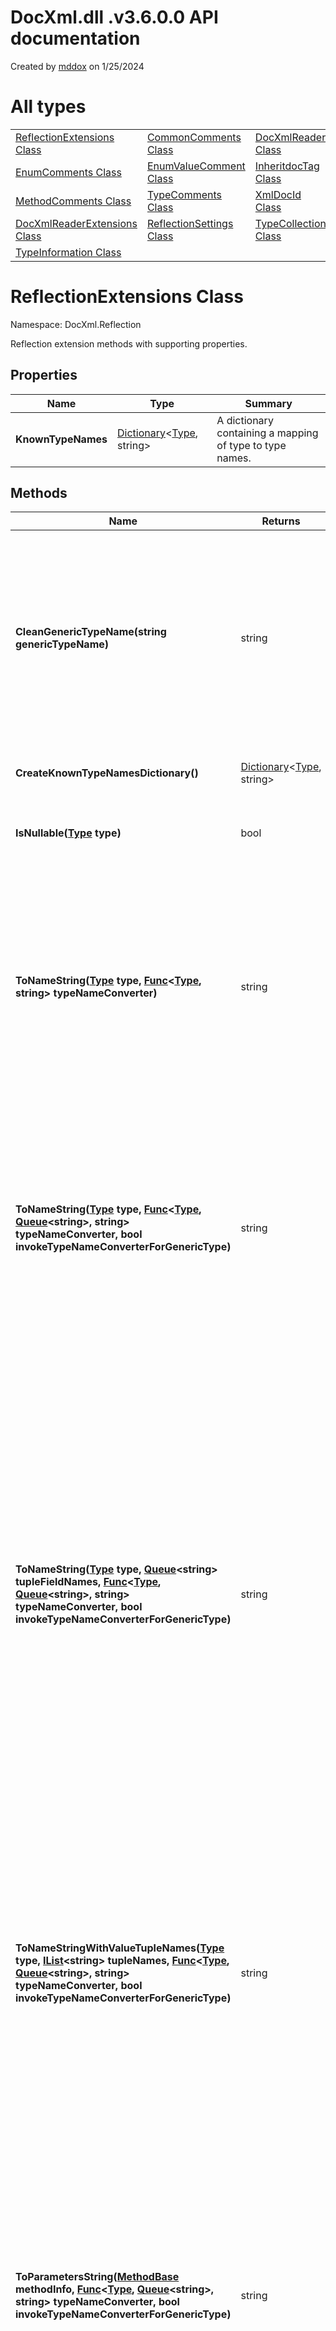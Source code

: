 # DocXml.dll .v3.6.0.0 API documentation

Created by [mddox](https://github.com/loxsmoke/mddox) on 1/25/2024

# All types

|   |   |   |
|---|---|---|
| [ReflectionExtensions Class](#reflectionextensions-class) | [CommonComments Class](#commoncomments-class) | [DocXmlReader Class](#docxmlreader-class) |
| [EnumComments Class](#enumcomments-class) | [EnumValueComment Class](#enumvaluecomment-class) | [InheritdocTag Class](#inheritdoctag-class) |
| [MethodComments Class](#methodcomments-class) | [TypeComments Class](#typecomments-class) | [XmlDocId Class](#xmldocid-class) |
| [DocXmlReaderExtensions Class](#docxmlreaderextensions-class) | [ReflectionSettings Class](#reflectionsettings-class) | [TypeCollection Class](#typecollection-class) |
| [TypeInformation Class](#typeinformation-class) |   |   |
# ReflectionExtensions Class

Namespace: DocXml.Reflection

Reflection extension methods with supporting properties.

## Properties

| Name | Type | Summary |
|---|---|---|
| **KnownTypeNames** | [Dictionary](https://docs.microsoft.com/en-us/dotnet/api/system.collections.generic.dictionary-2)\<[Type](https://docs.microsoft.com/en-us/dotnet/api/system.type), string\> | A dictionary containing a mapping of type to type names. |
## Methods

| Name | Returns | Summary |
|---|---|---|
| **CleanGenericTypeName(string genericTypeName)** | string | Remove the parameter count part of the generic type name. <br>For example the generic list type name is List`1.<br>This method leaves only the name part of the type such as List.<br>If specified string does not contain the number of parameters <br>part then the same string is returned. |
| **CreateKnownTypeNamesDictionary()** | [Dictionary](https://docs.microsoft.com/en-us/dotnet/api/system.collections.generic.dictionary-2)\<[Type](https://docs.microsoft.com/en-us/dotnet/api/system.type), string\> | Create a dictionary of standard value types and a string type. |
| **IsNullable([Type](https://docs.microsoft.com/en-us/dotnet/api/system.type) type)** | bool | Checks if the specified type is a nullable value type. <br>Returns false for object references. |
| **ToNameString([Type](https://docs.microsoft.com/en-us/dotnet/api/system.type) type, [Func](https://docs.microsoft.com/en-us/dotnet/api/system.func-2)\<[Type](https://docs.microsoft.com/en-us/dotnet/api/system.type), string\> typeNameConverter)** | string | Convert type to the proper type name.<br>Optional **typeNameConverter** function can convert type names to strings <br>if type names should be decorated in some way either by converting text to markdown or <br>HTML links or adding some formatting.<br><br>This method returns ValueTuple types without field names. |
| **ToNameString([Type](https://docs.microsoft.com/en-us/dotnet/api/system.type) type, [Func](https://docs.microsoft.com/en-us/dotnet/api/system.func-3)\<[Type](https://docs.microsoft.com/en-us/dotnet/api/system.type), [Queue](https://docs.microsoft.com/en-us/dotnet/api/system.collections.generic.queue-1)\<string\>, string\> typeNameConverter, bool invokeTypeNameConverterForGenericType)** | string | Convert type to the proper type name.<br>Optional **typeNameConverter** function can convert type names to strings <br>if type names should be decorated in some way either by converting text to markdown or <br>HTML links or adding some formatting.<br><br>This method returns ValueTuple types without field names. |
| **ToNameString([Type](https://docs.microsoft.com/en-us/dotnet/api/system.type) type, [Queue](https://docs.microsoft.com/en-us/dotnet/api/system.collections.generic.queue-1)\<string\> tupleFieldNames, [Func](https://docs.microsoft.com/en-us/dotnet/api/system.func-3)\<[Type](https://docs.microsoft.com/en-us/dotnet/api/system.type), [Queue](https://docs.microsoft.com/en-us/dotnet/api/system.collections.generic.queue-1)\<string\>, string\> typeNameConverter, bool invokeTypeNameConverterForGenericType)** | string | Convert type to the proper type name.<br>Optional **typeNameConverter** function can convert type names to strings <br>if type names should be decorated in some way either by converting text to markdown or <br>HTML links or adding some formatting.<br><br>This method returns named tuples with field names like this (Type1 field1, Type2 field2).  **tupleFieldNames** parameter<br>must be specified with all tuple field names stored in the same order as they are in compiler-generated TupleElementNames attribute.<br>If you do not know what it is then the better and easier way is to use ToTypeNameString() methods that retrieve field names from attributes. |
| **ToNameStringWithValueTupleNames([Type](https://docs.microsoft.com/en-us/dotnet/api/system.type) type, [IList](https://docs.microsoft.com/en-us/dotnet/api/system.collections.generic.ilist-1)\<string\> tupleNames, [Func](https://docs.microsoft.com/en-us/dotnet/api/system.func-3)\<[Type](https://docs.microsoft.com/en-us/dotnet/api/system.type), [Queue](https://docs.microsoft.com/en-us/dotnet/api/system.collections.generic.queue-1)\<string\>, string\> typeNameConverter, bool invokeTypeNameConverterForGenericType)** | string | Convert type to the string.<br>Optional **typeNameConverter** function can convert type names to strings <br>if type names should be decorated in some way either by converting text to markdown or <br>HTML links or adding some formatting.<br><br>This method returns ValueTuple types with field names like this (Type1 name1, Type2 name2). |
| **ToParametersString([MethodBase](https://docs.microsoft.com/en-us/dotnet/api/system.reflection.methodbase) methodInfo, [Func](https://docs.microsoft.com/en-us/dotnet/api/system.func-3)\<[Type](https://docs.microsoft.com/en-us/dotnet/api/system.type), [Queue](https://docs.microsoft.com/en-us/dotnet/api/system.collections.generic.queue-1)\<string\>, string\> typeNameConverter, bool invokeTypeNameConverterForGenericType)** | string | Convert method parameters to the string. If method has no parameters then returned string is ()<br>If parameters are present then returned string contains parameter names with their type names.<br>Optional **typeNameConverter** function can convert type names to strings <br>if type names should be decorated in some way either by converting text to markdown or <br>HTML links or adding some formatting.<br><br>This method returns ValueTuple types with field names like this (Type1 name1, Type2 name2). |
| **ToTypeNameString([ParameterInfo](https://docs.microsoft.com/en-us/dotnet/api/system.reflection.parameterinfo) parameterInfo, [Func](https://docs.microsoft.com/en-us/dotnet/api/system.func-3)\<[Type](https://docs.microsoft.com/en-us/dotnet/api/system.type), [Queue](https://docs.microsoft.com/en-us/dotnet/api/system.collections.generic.queue-1)\<string\>, string\> typeNameConverter, bool invokeTypeNameConverterForGenericType)** | string | Convert method parameter type to the string.<br>Optional **typeNameConverter** function can convert type names to strings <br>if type names should be decorated in some way either by converting text to markdown or <br>HTML links or adding some formatting.<br><br>This method returns ValueTuple types with field names like this (Type1 name1, Type2 name2). |
| **ToTypeNameString([MethodInfo](https://docs.microsoft.com/en-us/dotnet/api/system.reflection.methodinfo) methodInfo, [Func](https://docs.microsoft.com/en-us/dotnet/api/system.func-3)\<[Type](https://docs.microsoft.com/en-us/dotnet/api/system.type), [Queue](https://docs.microsoft.com/en-us/dotnet/api/system.collections.generic.queue-1)\<string\>, string\> typeNameConverter, bool invokeTypeNameConverterForGenericType)** | string | Convert method return value type to the string.<br>Optional **typeNameConverter** function can convert type names to strings <br>if type names should be decorated in some way either by converting text to markdown or <br>HTML links or adding some formatting.<br><br>This method returns ValueTuple types with field names like this (Type1 name1, Type2 name2). |
| **ToTypeNameString([PropertyInfo](https://docs.microsoft.com/en-us/dotnet/api/system.reflection.propertyinfo) propertyInfo, [Func](https://docs.microsoft.com/en-us/dotnet/api/system.func-3)\<[Type](https://docs.microsoft.com/en-us/dotnet/api/system.type), [Queue](https://docs.microsoft.com/en-us/dotnet/api/system.collections.generic.queue-1)\<string\>, string\> typeNameConverter, bool invokeTypeNameConverterForGenericType)** | string | Convert property type to the string.<br>Optional **typeNameConverter** function can convert type names to strings <br>if type names should be decorated in some way either by converting text to markdown or <br>HTML links or adding some formatting.<br><br>This method returns ValueTuple types with field names like this (Type1 name1, Type2 name2). |
| **ToTypeNameString([FieldInfo](https://docs.microsoft.com/en-us/dotnet/api/system.reflection.fieldinfo) fieldInfo, [Func](https://docs.microsoft.com/en-us/dotnet/api/system.func-3)\<[Type](https://docs.microsoft.com/en-us/dotnet/api/system.type), [Queue](https://docs.microsoft.com/en-us/dotnet/api/system.collections.generic.queue-1)\<string\>, string\> typeNameConverter, bool invokeTypeNameConverterForGenericType)** | string | Convert field type to the string.<br>Optional **typeNameConverter** function can convert type names to strings <br>if type names should be decorated in some way either by converting text to markdown or <br>HTML links or adding some formatting.<br><br>This method returns ValueTuple types with field names like this (Type1 name1, Type2 name2). |
# CommonComments Class

Namespace: LoxSmoke.DocXml

Base class for comments classes

## Properties

| Name | Type | Summary |
|---|---|---|
| **Summary** | string | "summary" comment |
| **Remarks** | string | "remarks" comment |
| **Example** | string | "example" comment |
| **Inheritdoc** | [InheritdocTag](#inheritdoctag-class) | Inheritdoc tag. Null if missing in comments. |
| **FullCommentText** | string | Full XML comment text |
# DocXmlReader Class

Namespace: LoxSmoke.DocXml

Helper class that reads XML documentation generated by C# compiler from code comments.

## Properties

| Name | Type | Summary |
|---|---|---|
| **UnIndentText** | bool | Default value is true.<br>When it is set to true DocXmlReader removes leading spaces and an empty<br>lines at the end of the comment.<br>By default XML comments are indented for human readability but it adds<br>leading spaces that are not present in source code.<br>For example here is compiler generated XML documentation with '-' <br>showing spaces for readability. <br>----\<summary\><br>----Text<br>----\</summary\><br>With UnIndentText set to true returned summary text is just "Text"<br>With UnIndentText set to false returned summary text contains leading spaces<br>and the trailing empty line "\n----Text\n----" |
## Constructors

| Name | Summary |
|---|---|
| **DocXmlReader(string fileName, bool unindentText)** | Create reader and use specified XML documentation file |
| **DocXmlReader([XPathDocument](https://docs.microsoft.com/en-us/dotnet/api/system.xml.xpath.xpathdocument) xPathDocument, bool unindentText)** | Create reader for specified xpath document. |
| **DocXmlReader([Func](https://docs.microsoft.com/en-us/dotnet/api/system.func-2)\<[Assembly](https://docs.microsoft.com/en-us/dotnet/api/system.reflection.assembly), string\> assemblyXmlPathFunction, bool unindentText)** | Open XML documentation files based on assemblies of types. Comment file names <br>are generated based on assembly names by replacing assembly location with .xml. |
| **DocXmlReader([IEnumerable](https://docs.microsoft.com/en-us/dotnet/api/system.collections.generic.ienumerable-1)\<[Assembly](https://docs.microsoft.com/en-us/dotnet/api/system.reflection.assembly)\> assemblies, [Func](https://docs.microsoft.com/en-us/dotnet/api/system.func-2)\<[Assembly](https://docs.microsoft.com/en-us/dotnet/api/system.reflection.assembly), string\> assemblyXmlPathFunction, bool unindentText)** | Open XML documentation files based on assemblies of types. Comment file names <br>are generated based on assembly names by replacing assembly location with .xml. |
## Methods

| Name | Returns | Summary |
|---|---|---|
| **GetEnumComments([Type](https://docs.microsoft.com/en-us/dotnet/api/system.type) enumType, bool fillValues)** | [EnumComments](#enumcomments-class) | Get enum type description and comments for enum values. If **fillValues**<br>is false and no comments exist for any value then ValueComments list is empty. |
| **GetMemberComment([MemberInfo](https://docs.microsoft.com/en-us/dotnet/api/system.reflection.memberinfo) memberInfo)** | string | Returns Summary comment for specified class member. |
| **GetMemberComments([MemberInfo](https://docs.microsoft.com/en-us/dotnet/api/system.reflection.memberinfo) memberInfo)** | [CommonComments](#commoncomments-class) | Returns comments for specified class member. |
| **GetMethodComments([MethodBase](https://docs.microsoft.com/en-us/dotnet/api/system.reflection.methodbase) methodInfo)** | [MethodComments](#methodcomments-class) | Returns comments for the method or constructor. Returns empty comments object<br>if comments for method are missing in XML documentation file.<br>Returned comments tags:<br>Summary, Remarks, Parameters (if present), Responses (if present), Returns |
| **GetMethodComments([MethodBase](https://docs.microsoft.com/en-us/dotnet/api/system.reflection.methodbase) methodInfo, bool nullIfNoComment)** | [MethodComments](#methodcomments-class) | Returns comments for the class method. May return null object is comments for method<br>are missing in XML documentation file. <br>Returned comments tags:<br>Summary, Remarks, Parameters (if present), Responses (if present), Returns |
| **GetTypeComments([Type](https://docs.microsoft.com/en-us/dotnet/api/system.type) type)** | [TypeComments](#typecomments-class) | Return Summary comments for specified type.<br>For Delegate types Parameters field may be returned as well. |
# EnumComments Class

Namespace: LoxSmoke.DocXml

Base class: [CommonComments](#commoncomments-class)

Enum type comments

## Properties

| Name | Type | Summary |
|---|---|---|
| **ValueComments** | [List](https://docs.microsoft.com/en-us/dotnet/api/system.collections.generic.list-1)\<[EnumValueComment](#enumvaluecomment-class)\> | "summary" comments of enum values. List contains names, values and <br>comments for each enum value.<br>If none of values have any summary comments then this list may be empty.<br>If at least one value has summary comment then this list contains <br>all enum values with empty comments for values without comments. |
| **Summary** | string | "summary" comment |
| **Remarks** | string | "remarks" comment |
| **Example** | string | "example" comment |
| **Inheritdoc** | [InheritdocTag](#inheritdoctag-class) | Inheritdoc tag. Null if missing in comments. |
| **FullCommentText** | string | Full XML comment text |
# EnumValueComment Class

Namespace: LoxSmoke.DocXml

Base class: [CommonComments](#commoncomments-class)

Comment of one enum value

## Properties

| Name | Type | Summary |
|---|---|---|
| **Name** | string | The name of the enum value |
| **Value** | int | Integer value of the enum if enum value fits in signed 32-bit integer.<br>If value is too big (uint, long or ulong) then returned value is 0. |
| **IsBigValue** | bool | True if enum value is too big to fit in int Value property. Use BigValue property instead. |
| **BigValue** | BigInteger | The value of the enum. This field can handle any enum size. |
| **Summary** | string | "summary" comment |
| **Remarks** | string | "remarks" comment |
| **Example** | string | "example" comment |
| **Inheritdoc** | [InheritdocTag](#inheritdoctag-class) | Inheritdoc tag. Null if missing in comments. |
| **FullCommentText** | string | Full XML comment text |
## Methods

| Name | Returns | Summary |
|---|---|---|
| **ToString()** | string | Debugging-friendly text. |
# InheritdocTag Class

Namespace: LoxSmoke.DocXml

Inheritdoc tag with optional cref attribute.

## Properties

| Name | Type | Summary |
|---|---|---|
| **Cref** | string | Cref attribute value. This value is optional. |
# MethodComments Class

Namespace: LoxSmoke.DocXml

Base class: [CommonComments](#commoncomments-class)

Method, operator and constructor comments

## Properties

| Name | Type | Summary |
|---|---|---|
| **Parameters** | [List](https://docs.microsoft.com/en-us/dotnet/api/system.collections.generic.list-1)\<(string Name, string Text)\> | "param" comments of the method. Each item in the list is the tuple<br>where Item1 is the "name" of the parameter in XML file and <br>Item2 is the body of the comment. |
| **Returns** | string | "returns" comment of the method. |
| **Responses** | [List](https://docs.microsoft.com/en-us/dotnet/api/system.collections.generic.list-1)\<(string Code, string Text)\> | "response" comments of the method. The list contains tuples where <br>Item1 is the "code" of the response and<br>Item1 is the body of the comment. |
| **TypeParameters** | [List](https://docs.microsoft.com/en-us/dotnet/api/system.collections.generic.list-1)\<(string Name, string Text)\> | "typeparam" comments of the method. Each item in the list is the tuple<br>where Item1 is the "name" of the parameter in XML file and <br>Item2 is the body of the comment. |
| **Summary** | string | "summary" comment |
| **Remarks** | string | "remarks" comment |
| **Example** | string | "example" comment |
| **Inheritdoc** | [InheritdocTag](#inheritdoctag-class) | Inheritdoc tag. Null if missing in comments. |
| **FullCommentText** | string | Full XML comment text |
# TypeComments Class

Namespace: LoxSmoke.DocXml

Base class: [CommonComments](#commoncomments-class)

Class, Struct or  delegate comments

## Properties

| Name | Type | Summary |
|---|---|---|
| **Parameters** | [List](https://docs.microsoft.com/en-us/dotnet/api/system.collections.generic.list-1)\<(string Name, string Text)\> | This list contains descriptions of delegate type parameters. <br>For non-delegate types this list is empty.<br>For delegate types this list contains tuples where <br>Name is the "name" attribute of "param"<br>Text is the body of the comment |
| **TypeParameters** | [List](https://docs.microsoft.com/en-us/dotnet/api/system.collections.generic.list-1)\<(string Name, string Text)\> | This list contains description of generic type parameter<br>Name is the "name" attribute of "typeparam"<br>Text is the body of the comment |
| **Summary** | string | "summary" comment |
| **Remarks** | string | "remarks" comment |
| **Example** | string | "example" comment |
| **Inheritdoc** | [InheritdocTag](#inheritdoctag-class) | Inheritdoc tag. Null if missing in comments. |
| **FullCommentText** | string | Full XML comment text |
# XmlDocId Class

Namespace: LoxSmoke.DocXml

Class that constructs IDs for XML documentation comments.
IDs uniquely identify comments in the XML documentation file.

## Methods

| Name | Returns | Summary |
|---|---|---|
| **EnumValueId([Type](https://docs.microsoft.com/en-us/dotnet/api/system.type) enumType, string enumName)** | string | Get XML Id of specified value of the enum type. |
| **EventId([MemberInfo](https://docs.microsoft.com/en-us/dotnet/api/system.reflection.memberinfo) eventInfo)** | string | Get XML Id of event field |
| **FieldId([MemberInfo](https://docs.microsoft.com/en-us/dotnet/api/system.reflection.memberinfo) fieldInfo)** | string | Get XML Id of field |
| **MemberId([MemberInfo](https://docs.microsoft.com/en-us/dotnet/api/system.reflection.memberinfo) memberInfo)** | string | Get XML Id of any member of the type. |
| **MethodId([MethodBase](https://docs.microsoft.com/en-us/dotnet/api/system.reflection.methodbase) methodInfo)** | string | Get XML Id of a class method |
| **PropertyId([MemberInfo](https://docs.microsoft.com/en-us/dotnet/api/system.reflection.memberinfo) propertyInfo)** | string | Get XML Id of property |
| **TypeId([Type](https://docs.microsoft.com/en-us/dotnet/api/system.type) type)** | string | Get XML Id of the type definition. |
## Fields

| Name | Type | Summary |
|---|---|---|
| **MemberPrefix** | char | Type member XML ID prefix. |
| **FieldPrefix** | char | Field name XML ID prefix. |
| **PropertyPrefix** | char | Property name XML ID prefix. |
| **EventPrefix** | char | Event XML ID prefix. |
| **TypePrefix** | char | Type name XML ID prefix. |
| **ConstructorNameID** | string | Part of the constructor XML tag in XML document. |
# DocXmlReaderExtensions Class

Namespace: LoxSmoke.DocXml.Reflection

DocXmlReader extension methods to retrieve type properties, methods, and fields
using reflection information.

## Methods

| Name | Returns | Summary |
|---|---|---|
| **Comments([DocXmlReader](#docxmlreader-class) reader, [IEnumerable](https://docs.microsoft.com/en-us/dotnet/api/system.collections.generic.ienumerable-1)\<[PropertyInfo](https://docs.microsoft.com/en-us/dotnet/api/system.reflection.propertyinfo)\> propInfos)** | [IEnumerable](https://docs.microsoft.com/en-us/dotnet/api/system.collections.generic.ienumerable-1)\<([PropertyInfo](https://docs.microsoft.com/en-us/dotnet/api/system.reflection.propertyinfo) Info, [CommonComments](#commoncomments-class) Comments)\> | Get comments for the collection of properties. |
| **Comments([DocXmlReader](#docxmlreader-class) reader, [IEnumerable](https://docs.microsoft.com/en-us/dotnet/api/system.collections.generic.ienumerable-1)\<[MethodBase](https://docs.microsoft.com/en-us/dotnet/api/system.reflection.methodbase)\> methodInfos)** | [IEnumerable](https://docs.microsoft.com/en-us/dotnet/api/system.collections.generic.ienumerable-1)\<([MethodBase](https://docs.microsoft.com/en-us/dotnet/api/system.reflection.methodbase) Info, [MethodComments](#methodcomments-class) Comments)\> | Get comments for the collection of methods. |
| **Comments([DocXmlReader](#docxmlreader-class) reader, [IEnumerable](https://docs.microsoft.com/en-us/dotnet/api/system.collections.generic.ienumerable-1)\<[FieldInfo](https://docs.microsoft.com/en-us/dotnet/api/system.reflection.fieldinfo)\> fieldInfos)** | [IEnumerable](https://docs.microsoft.com/en-us/dotnet/api/system.collections.generic.ienumerable-1)\<([FieldInfo](https://docs.microsoft.com/en-us/dotnet/api/system.reflection.fieldinfo) Info, [CommonComments](#commoncomments-class) Comments)\> | Get comments for the collection of fields. |
# ReflectionSettings Class

Namespace: LoxSmoke.DocXml.Reflection

Settings used by TypeCollection to retrieve reflection info.

## Properties

| Name | Type | Summary |
|---|---|---|
| **Default** | [ReflectionSettings](#reflectionsettings-class) | Default reflection settings. |
| **PropertyFlags** | [BindingFlags](https://docs.microsoft.com/en-us/dotnet/api/system.reflection.bindingflags) | Binding flags to use when retrieving properties of the type. |
| **MethodFlags** | [BindingFlags](https://docs.microsoft.com/en-us/dotnet/api/system.reflection.bindingflags) | Binding flags to use when retrieving methods of the type. |
| **FieldFlags** | [BindingFlags](https://docs.microsoft.com/en-us/dotnet/api/system.reflection.bindingflags) | Binding flags to use when retrieving fields of the type. |
| **NestedTypeFlags** | [BindingFlags](https://docs.microsoft.com/en-us/dotnet/api/system.reflection.bindingflags) | Binding flags to use when retrieving nested types of the type. |
| **AssemblyFilter** | [Func](https://docs.microsoft.com/en-us/dotnet/api/system.func-2)\<[Assembly](https://docs.microsoft.com/en-us/dotnet/api/system.reflection.assembly), bool\> | Function that checks if specified types of assembly should be added to the set of the <br>referenced types.<br>Return true if referenced types of the assembly should be examined.<br>Return false if assembly types should be ignored.<br>Default implementation checks if documentation XML file exists for the assembly and if<br>it does then returns true. |
| **TypeFilter** | [Func](https://docs.microsoft.com/en-us/dotnet/api/system.func-2)\<[Type](https://docs.microsoft.com/en-us/dotnet/api/system.type), bool\> | Checks if specified type should be added to the set of referenced types.<br>Return true if type and types referenced by it should be examined.<br>Function should return false if type should be ignored.<br>Default implementation returns true for all types. |
| **PropertyFilter** | [Func](https://docs.microsoft.com/en-us/dotnet/api/system.func-2)\<[PropertyInfo](https://docs.microsoft.com/en-us/dotnet/api/system.reflection.propertyinfo), bool\> | Checks if specified property should be added to the list of properties and the<br>set of referenced types.<br>Return true if property and types referenced by it should be examined.<br>Function should return false if property should be ignored.<br>Default implementation returns true for all properties. |
| **MethodFilter** | [Func](https://docs.microsoft.com/en-us/dotnet/api/system.func-2)\<[MethodBase](https://docs.microsoft.com/en-us/dotnet/api/system.reflection.methodbase), bool\> | Checks if specified method should be added to the list of methods and the<br>set of referenced types.<br>Return true if the method and types referenced by it should be examined.<br>Function should return false if method should be ignored.<br>Default implementation returns true for all methods. |
| **FieldFilter** | [Func](https://docs.microsoft.com/en-us/dotnet/api/system.func-2)\<[FieldInfo](https://docs.microsoft.com/en-us/dotnet/api/system.reflection.fieldinfo), bool\> | Checks if specified field should be added to the list of fields and the<br>set of referenced types.<br>Return true if field and types referenced by it should be examined.<br>Function should return false if field should be ignored.<br>Default implementation returns true for all fields. |
# TypeCollection Class

Namespace: LoxSmoke.DocXml.Reflection

Collection of type information objects.

## Properties

| Name | Type | Summary |
|---|---|---|
| **Settings** | [ReflectionSettings](#reflectionsettings-class) | Reflection settings that should be used when looking for referenced types. |
| **ReferencedTypes** | [Dictionary](https://docs.microsoft.com/en-us/dotnet/api/system.collections.generic.dictionary-2)\<[Type](https://docs.microsoft.com/en-us/dotnet/api/system.type), [TypeInformation](#typeinformation-class)\> | All referenced types. |
| **VisitedPropTypes** | [HashSet](https://docs.microsoft.com/en-us/dotnet/api/system.collections.generic.hashset-1)\<[Type](https://docs.microsoft.com/en-us/dotnet/api/system.type)\> | Types that had their data and functions examined. |
| **PendingPropTypes** | [Queue](https://docs.microsoft.com/en-us/dotnet/api/system.collections.generic.queue-1)\<[Type](https://docs.microsoft.com/en-us/dotnet/api/system.type)\> | Types that need to have their properties, methods and fields examined. |
| **CheckAssemblies** | [Dictionary](https://docs.microsoft.com/en-us/dotnet/api/system.collections.generic.dictionary-2)\<[Assembly](https://docs.microsoft.com/en-us/dotnet/api/system.reflection.assembly), bool\> | Cached information from ExamineAssemblies call.<br>Contains the set of assemblies that should be checked or ignored. |
| **IgnoreTypes** | [HashSet](https://docs.microsoft.com/en-us/dotnet/api/system.collections.generic.hashset-1)\<[Type](https://docs.microsoft.com/en-us/dotnet/api/system.type)\> | Cached information from the ExamineTypes call.<br>Contains the set of types that should be ignored. |
## Methods

| Name | Returns | Summary |
|---|---|---|
| **ForReferencedTypes([Type](https://docs.microsoft.com/en-us/dotnet/api/system.type) type, [ReflectionSettings](#reflectionsettings-class) settings)** | [TypeCollection](#typecollection-class) | Get all types referenced by the specified type.<br>Reflection information for the specified type is also returned. |
| **ForReferencedTypes([Assembly](https://docs.microsoft.com/en-us/dotnet/api/system.reflection.assembly) assembly, [ReflectionSettings](#reflectionsettings-class) settings)** | [TypeCollection](#typecollection-class) | Get all types referenced by the types from specified assembly. |
| **ForReferencedTypes([IEnumerable](https://docs.microsoft.com/en-us/dotnet/api/system.collections.generic.ienumerable-1)\<[Assembly](https://docs.microsoft.com/en-us/dotnet/api/system.reflection.assembly)\> assemblies, [ReflectionSettings](#reflectionsettings-class) settings)** | [TypeCollection](#typecollection-class) | Get all types referenced by the types from the list of assemblies. |
| **GetReferencedTypes([Type](https://docs.microsoft.com/en-us/dotnet/api/system.type) type, [ReflectionSettings](#reflectionsettings-class) settings)** | void | Get all types referenced by the specified type.<br>Reflection information for the specified type is also returned. |
| **GetReferencedTypes([Assembly](https://docs.microsoft.com/en-us/dotnet/api/system.reflection.assembly) assembly, [ReflectionSettings](#reflectionsettings-class) settings)** | void | Get all types referenced by the types from specified assembly. |
| **GetReferencedTypes([IEnumerable](https://docs.microsoft.com/en-us/dotnet/api/system.collections.generic.ienumerable-1)\<[Assembly](https://docs.microsoft.com/en-us/dotnet/api/system.reflection.assembly)\> assemblies, [ReflectionSettings](#reflectionsettings-class) settings)** | void | Get all types referenced by the types from specified assemblies.<br>Reflection information for the specified type is also returned. |
| **UnwrapType([Type](https://docs.microsoft.com/en-us/dotnet/api/system.type) parentType, [Type](https://docs.microsoft.com/en-us/dotnet/api/system.type) type)** | void | Recursively "unwrap" the generic type or array. If type is not generic and not an array<br>then do nothing. |
# TypeInformation Class

Namespace: LoxSmoke.DocXml.Reflection

Reflection information for the class, its methods, properties and fields.

## Properties

| Name | Type | Summary |
|---|---|---|
| **Type** | [Type](https://docs.microsoft.com/en-us/dotnet/api/system.type) | The type that this class describes |
| **ReferencesIn** | [HashSet](https://docs.microsoft.com/en-us/dotnet/api/system.collections.generic.hashset-1)\<[Type](https://docs.microsoft.com/en-us/dotnet/api/system.type)\> | Other types referencing this type. |
| **ReferencesOut** | [HashSet](https://docs.microsoft.com/en-us/dotnet/api/system.collections.generic.hashset-1)\<[Type](https://docs.microsoft.com/en-us/dotnet/api/system.type)\> | Other types referenced by this type. |
| **Properties** | [List](https://docs.microsoft.com/en-us/dotnet/api/system.collections.generic.list-1)\<[PropertyInfo](https://docs.microsoft.com/en-us/dotnet/api/system.reflection.propertyinfo)\> | The list of property inforation of the class. |
| **Methods** | [List](https://docs.microsoft.com/en-us/dotnet/api/system.collections.generic.list-1)\<[MethodBase](https://docs.microsoft.com/en-us/dotnet/api/system.reflection.methodbase)\> | The list of method inforation of the class. |
| **Fields** | [List](https://docs.microsoft.com/en-us/dotnet/api/system.collections.generic.list-1)\<[FieldInfo](https://docs.microsoft.com/en-us/dotnet/api/system.reflection.fieldinfo)\> | The list of field inforation of the class. |

